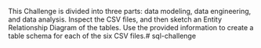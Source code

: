 This Challenge is divided into three parts: data modeling, data engineering, and data analysis. Inspect the CSV files, and then sketch an Entity Relationship Diagram of the tables. Use the provided information to create a table schema for each of the six CSV files.# sql-challenge
